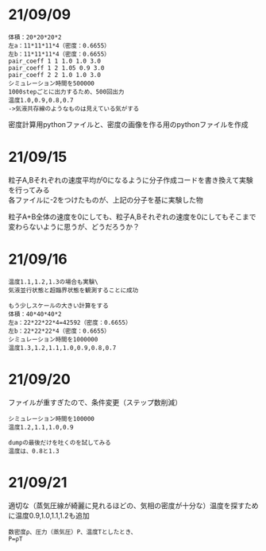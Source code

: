 # 21/09/09

```
体積：20*20*20*2
左a：11*11*11*4（密度：0.6655）
左b：11*11*11*4（密度：0.6655）
pair_coeff 1 1 1.0 1.0 3.0
pair_coeff 1 2 1.05 0.9 3.0
pair_coeff 2 2 1.0 1.0 3.0
シミュレーション時間を500000
1000stepごとに出力するため、500回出力
温度1.0,0.9,0.8,0.7
->気液共存線のようなものは見えている気がする
```

密度計算用pythonファイルと、密度の画像を作る用のpythonファイルを作成

# 21/09/15
粒子A,Bそれぞれの速度平均が0になるように分子作成コードを書き換えて実験を行ってみる\
各ファイルに-2をつけたものが、上記の分子を基に実験した物

粒子A+B全体の速度を0にしても、粒子A,Bそれぞれの速度を0にしてもそこまで変わらないように思うが、どうだろうか？

# 21/09/16
```
温度1.1,1.2,1.3の場合も実験\
気液並行状態と超臨界状態を観測することに成功
```

```粒子数8倍にして、サイズ拡大（気液をより綺麗に見るため）
もう少しスケールの大きい計算をする
体積：40*40*40*2
左a：22*22*22*4=42592（密度：0.6655）
左b：22*22*22*4（密度：0.6655）
シミュレーション時間を1000000
温度1.3,1.2,1.1,1.0,0.9,0.8,0.7
```

# 21/09/20
ファイルが重すぎたので、条件変更（ステップ数削減）
```
シミュレーション時間を100000
温度1.2,1.1,1.0,0.9
```

```
dumpの最後だけを吐くのを試してみる
温度は、0.8と1.3
```
# 21/09/21
適切な（蒸気圧線が綺麗に見れるほどの、気相の密度が十分な）温度を探すために温度0.9,1.0,1.1,1.2も追加
```
数密度ρ、圧力（蒸気圧）P、温度Tとしたとき、
P=ρT
```

